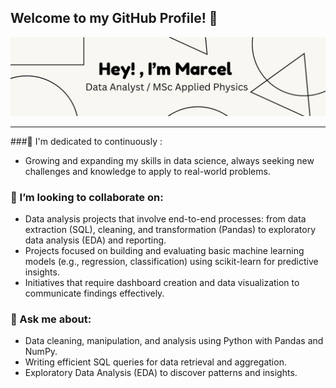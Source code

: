 ## Welcome to my GitHub Profile! 👋

![Banner](https://github.com/MarcelAlfaro/github-profile-assets/blob/main/Banner%20Github.png?raw=true)

---

###🌱 I'm dedicated to continuously :
- Growing and expanding my skills in data science, always seeking new challenges and knowledge to apply to real-world problems.

###  🔭 I’m looking to collaborate on:
- Data analysis projects that involve end-to-end processes: from data extraction (SQL), cleaning, and transformation (Pandas) to exploratory data analysis (EDA) and reporting.
- Projects focused on building and evaluating basic machine learning models (e.g., regression, classification) using scikit-learn for predictive insights.
- Initiatives that require dashboard creation and data visualization to communicate findings effectively.

### 💬 Ask me about:
- Data cleaning, manipulation, and analysis using Python with Pandas and NumPy.
- Writing efficient SQL queries for data retrieval and aggregation.
- Exploratory Data Analysis (EDA) to discover patterns and insights.
